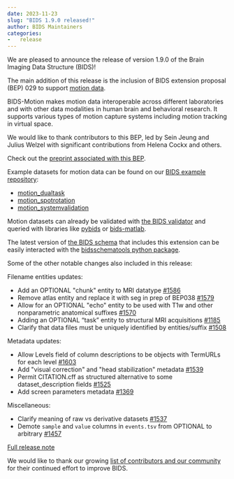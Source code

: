 ```yaml
---
date: 2023-11-23
slug: "BIDS 1.9.0 released!"
author: BIDS Maintainers
categories:
-   release
---
```


We are pleased to announce the release of version 1.9.0 of the Brain Imaging Data Structure (BIDS)!

<!-- more -->

The main addition of this release is the inclusion of BIDS extension proposal (BEP) 029 to support [motion data](https://bids-specification.readthedocs.io/en/latest/modality-specific-files/motion.html).

BIDS-Motion makes motion data interoperable across different laboratories and with other data modalities in human brain and behavioral research. It supports various types of motion capture systems including motion tracking in virtual space.

We would like to thank contributors to this BEP, led by Sein Jeung and Julius Welzel with significant contributions from Helena Cockx and others.

Check out the [preprint associated with this BEP](https://osf.io/preprints/psyarxiv/w6z79/).

Example datasets for motion data can be found on our [BIDS example repository](https://github.com/bids-standard/bids-examples):

-   [motion_dualtask](https://github.com/bids-standard/bids-examples/tree/master/motion_dualtask)
-   [motion_spotrotation](https://github.com/bids-standard/bids-examples/tree/master/motion_spotrotation)
-   [motion_systemvalidation](https://github.com/bids-standard/bids-examples/tree/master/motion_systemvalidation)

Motion datasets can already be validated with [the BIDS validator](https://github.com/bids-standard/bids-validator) and queried with libraries like [pybids](https://github.com/bids-standard/pybids) or [bids-matlab](https://github.com/bids-standard/bids-matlab).

The latest version of [the BIDS schema](https://bids-specification.readthedocs.io/en/stable/schema.json) that includes this extension can be easily interacted with the [bidsschematools python package](https://pypi.org/project/bidsschematools/).

Some of the other notable changes also included in this release:

Filename entities updates:

-   Add an OPTIONAL "chunk" entity to MRI datatype [#1586](https://github.com/bids-standard/bids-specification/pull/1586)
-   Remove atlas entity and replace it with seg in prep of BEP038 [#1579](https://github.com/bids-standard/bids-specification/pull/1579)
-   Allow for an OPTIONAL "echo" entity to be used with T1w and other nonparametric anatomical suffixes [#1570](https://github.com/bids-standard/bids-specification/pull/1570)
-   Adding an OPTIONAL “task” entity to structural MRI acquisitions [#1185](https://github.com/bids-standard/bids-specification/pull/1185)
-   Clarify that data files must be uniquely identified by entities/suffix [#1508](https://github.com/bids-standard/bids-specification/pull/1508)

Metadata updates:

-   Allow Levels field of column descriptions to be objects with TermURLs for each level [#1603](https://github.com/bids-standard/bids-specification/pull/1603)
-   Add "visual correction" and "head stabilization" metadata [#1539](https://github.com/bids-standard/bids-specification/pull/1539)
-   Permit CITATION.cff as structured alternative to some dataset_description fields [#1525](https://github.com/bids-standard/bids-specification/pull/1525)
-   Add screen parameters metadata [#1369](https://github.com/bids-standard/bids-specification/pull/1369)

Miscellaneous:

-   Clarify meaning of raw vs derivative datasets [#1537](https://github.com/bids-standard/bids-specification/pull/1537)
-   Demote `sample` and `value` columns in `events.tsv` from OPTIONAL to arbitrary [#1457](https://github.com/bids-standard/bids-specification/pull/1457)

[Full release note](https://bids-specification.readthedocs.io/en/latest/CHANGES.html#v190-2023-11-20)

We would like to thank our growing [list of contributors and our community](https://github.com/bids-standard/bids-specification#contributors) for their continued effort to improve BIDS.
